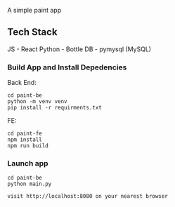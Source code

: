 A simple paint app

## Tech Stack

JS - React
Python - Bottle
DB - pymysql (MySQL)

### Build App and Install Depedencies
Back End:
```
cd paint-be
python -m venv venv
pip install -r requirments.txt
```
FE:
```
cd paint-fe
npm install
npm run build
```

### Launch app
```
cd paint-be
python main.py

visit http://localhost:8080 on your nearest browser
```
